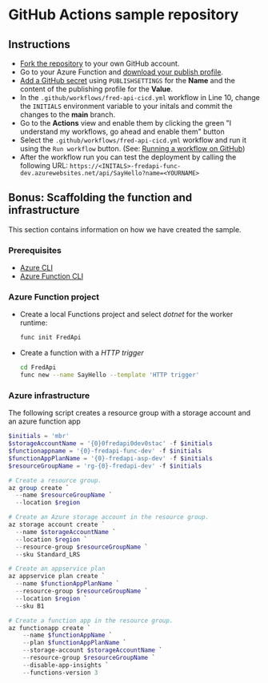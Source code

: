 # GitHub Actions sample repository

## Instructions

- [Fork the repository](https://docs.github.com/en/github/getting-started-with-github/fork-a-repo) to your own GitHub account.
- Go to your Azure Function and [download your publish profile](https://docs.microsoft.com/en-us/azure/azure-functions/functions-how-to-github-actions?tabs=dotnet&WT.mc_id=AZ-MVP-5003203#download-your-publish-profile).
- [Add a GitHub secret](https://docs.microsoft.com/en-us/azure/azure-functions/functions-how-to-github-actions?tabs=dotnet&WT.mc_id=AZ-MVP-5003203#add-the-github-secret) using `PUBLISHSETTINGS` for the **Name** and the content of the publishing profile for the **Value**.
- In the `.github/workflows/fred-api-cicd.yml` workflow in Line 10, change the `INITIALS` environment variable to your initals and commit the changes to the **main** branch.
- Go to the **Actions** view and enable them by clicking the green "I understand my workflows, go ahead and enable them" button
- Select the `.github/workflows/fred-api-cicd.yml` workflow and run it using the `Run workflow` button. (See: [Running a workflow on GitHub](https://docs.github.com/en/actions/managing-workflow-runs/manually-running-a-workflow#running-a-workflow-on-github))
- After the workflow run you can test the deployment by calling the following URL: `https://<INITALS>-fredapi-func-dev.azurewebsites.net/api/SayHello?name=<YOURNAME>`

## Bonus: Scaffolding the function and infrastructure

This section contains information on how we have created the sample.

### Prerequisites

- [Azure CLI](https://docs.microsoft.com/de-de/cli/azure/install-azure-cli?WT.mc_id=AZ-MVP-5003203)
- [Azure Function CLI](https://docs.microsoft.com/en-us/azure/azure-functions/functions-run-local?tabs=linux%2Ccsharp%2Cbash&WT.mc_id=AZ-MVP-5003203#install-the-azure-functions-core-tools)

### Azure Function project

- Create a local Functions project and select _dotnet_ for the worker runtime:

  ```bash
  func init FredApi
  ```

- Create a function with a _HTTP trigger_

  ```bash
  cd FredApi
  func new --name SayHello --template 'HTTP trigger'
  ```

### Azure infrastructure

The following script creates a resource group with a storage account and an azure function app

```powershell
$initials = 'mbr'
$storageAccountName = '{0}0fredapi0dev0stac' -f $initials
$functionappname = '{0}-fredapi-func-dev' -f $initials
$functionAppPlanName = '{0}-fredapi-asp-dev' -f $initials
$resourceGroupName = 'rg-{0}-fredapi-dev' -f $initials

# Create a resource group.
az group create `
  --name $resourceGroupName `
  --location $region

# Create an Azure storage account in the resource group.
az storage account create `
  --name $storageAccountName `
  --location $region `
  --resource-group $resourceGroupName `
  --sku Standard_LRS

# Create an appservice plan
az appservice plan create `
  --name $functionAppPlanName `
  --resource-group $resourceGroupName `
  --location $region `
  --sku B1

# Create a function app in the resource group.
az functionapp create `
    --name $functionAppName `
    --plan $functionAppPlanName `
    --storage-account $storageAccountName `
    --resource-group $resourceGroupName `
    --disable-app-insights `
    --functions-version 3
```
